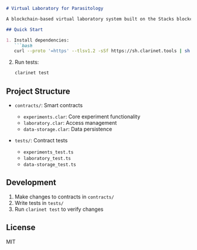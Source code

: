 ```markdown
# Virtual Laboratory for Parasitology

A blockchain-based virtual laboratory system built on the Stacks blockchain for conducting and recording parasitology experiments.

## Quick Start

1. Install dependencies:
   ```bash
   curl --proto '=https' --tlsv1.2 -sSf https://sh.clarinet.tools | sh
   ```

2. Run tests:
   ```bash
   clarinet test
   ```

## Project Structure

- `contracts/`: Smart contracts
  - `experiments.clar`: Core experiment functionality
  - `laboratory.clar`: Access management
  - `data-storage.clar`: Data persistence

- `tests/`: Contract tests
  - `experiments_test.ts`
  - `laboratory_test.ts`
  - `data-storage_test.ts`

## Development

1. Make changes to contracts in `contracts/`
2. Write tests in `tests/`
3. Run `clarinet test` to verify changes

## License

MIT
```
